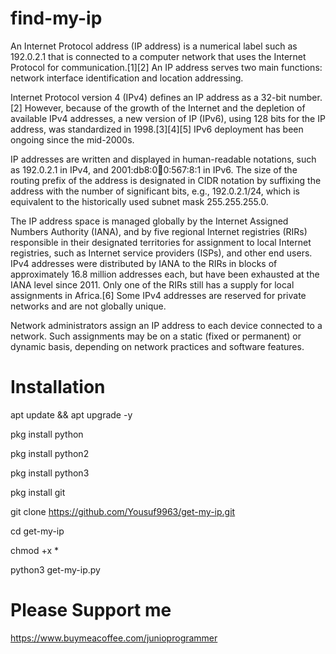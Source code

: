 # find-my-ip


An Internet Protocol address (IP address) is a numerical label such as 192.0.2.1 that is connected to a computer network that uses the Internet Protocol for communication.[1][2] An IP address serves two main functions: network interface identification and location addressing.

Internet Protocol version 4 (IPv4) defines an IP address as a 32-bit number.[2] However, because of the growth of the Internet and the depletion of available IPv4 addresses, a new version of IP (IPv6), using 128 bits for the IP address, was standardized in 1998.[3][4][5] IPv6 deployment has been ongoing since the mid-2000s.

IP addresses are written and displayed in human-readable notations, such as 192.0.2.1 in IPv4, and 2001:db8:0:1234:0:567:8:1 in IPv6. The size of the routing prefix of the address is designated in CIDR notation by suffixing the address with the number of significant bits, e.g., 192.0.2.1/24, which is equivalent to the historically used subnet mask 255.255.255.0.

The IP address space is managed globally by the Internet Assigned Numbers Authority (IANA), and by five regional Internet registries (RIRs) responsible in their designated territories for assignment to local Internet registries, such as Internet service providers (ISPs), and other end users. IPv4 addresses were distributed by IANA to the RIRs in blocks of approximately 16.8 million addresses each, but have been exhausted at the IANA level since 2011. Only one of the RIRs still has a supply for local assignments in Africa.[6] Some IPv4 addresses are reserved for private networks and are not globally unique.

Network administrators assign an IP address to each device connected to a network. Such assignments may be on a static (fixed or permanent) or dynamic basis, depending on network practices and software features.


# Installation

apt update && apt upgrade -y

pkg install python

pkg install python2

pkg install python3

pkg install git

git clone https://github.com/Yousuf9963/get-my-ip.git

cd get-my-ip

chmod +x *

python3 get-my-ip.py

# Please Support me

https://www.buymeacoffee.com/junioprogrammer
